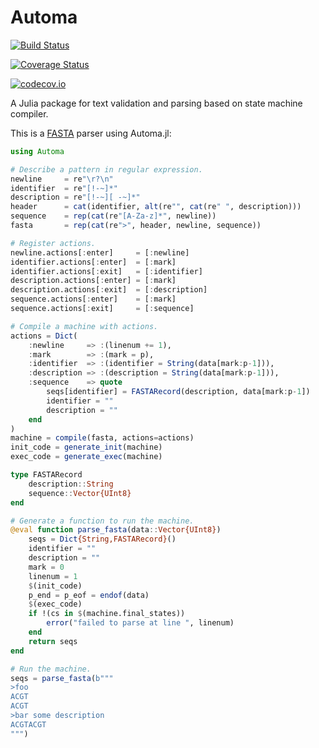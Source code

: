 # Automa

[![Build Status](https://travis-ci.org/bicycle1885/Automa.jl.svg?branch=master)](https://travis-ci.org/bicycle1885/Automa.jl)

[![Coverage Status](https://coveralls.io/repos/bicycle1885/Automa.jl/badge.svg?branch=master&service=github)](https://coveralls.io/github/bicycle1885/Automa.jl?branch=master)

[![codecov.io](http://codecov.io/github/bicycle1885/Automa.jl/coverage.svg?branch=master)](http://codecov.io/github/bicycle1885/Automa.jl?branch=master)

A Julia package for text validation and parsing based on state machine compiler.

This is a [FASTA](https://en.wikipedia.org/wiki/FASTA_format) parser using
Automa.jl:
```julia
using Automa

# Describe a pattern in regular expression.
newline     = re"\r?\n"
identifier  = re"[!-~]*"
description = re"[!-~][ -~]*"
header      = cat(identifier, alt(re"", cat(re" ", description)))
sequence    = rep(cat(re"[A-Za-z]*", newline))
fasta       = rep(cat(re">", header, newline, sequence))

# Register actions.
newline.actions[:enter]     = [:newline]
identifier.actions[:enter]  = [:mark]
identifier.actions[:exit]   = [:identifier]
description.actions[:enter] = [:mark]
description.actions[:exit]  = [:description]
sequence.actions[:enter]    = [:mark]
sequence.actions[:exit]     = [:sequence]

# Compile a machine with actions.
actions = Dict(
    :newline     => :(linenum += 1),
    :mark        => :(mark = p),
    :identifier  => :(identifier = String(data[mark:p-1])),
    :description => :(description = String(data[mark:p-1])),
    :sequence    => quote
        seqs[identifier] = FASTARecord(description, data[mark:p-1])
        identifier = ""
        description = ""
    end
)
machine = compile(fasta, actions=actions)
init_code = generate_init(machine)
exec_code = generate_exec(machine)

type FASTARecord
    description::String
    sequence::Vector{UInt8}
end

# Generate a function to run the machine.
@eval function parse_fasta(data::Vector{UInt8})
    seqs = Dict{String,FASTARecord}()
    identifier = ""
    description = ""
    mark = 0
    linenum = 1
    $(init_code)
    p_end = p_eof = endof(data)
    $(exec_code)
    if !(cs in $(machine.final_states))
        error("failed to parse at line ", linenum)
    end
    return seqs
end

# Run the machine.
seqs = parse_fasta(b"""
>foo
ACGT
ACGT
>bar some description
ACGTACGT
""")
```
